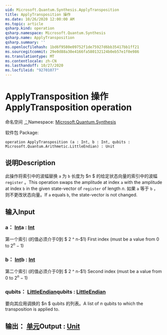 ```yaml
---
uid: Microsoft.Quantum.Synthesis.ApplyTransposition
title: ApplyTransposition 操作
ms.date: 10/26/2020 12:00:00 AM
ms.topic: article
qsharp.kind: operation
qsharp.namespace: Microsoft.Quantum.Synthesis
qsharp.name: ApplyTransposition
qsharp.summary: ''
ms.openlocfilehash: 1bd6f9580e09752f1de75927d6bb35417bb1ff21
ms.sourcegitcommit: 29e0d88a30e4166fa580132124b0eb57e1f0e986
ms.translationtype: MT
ms.contentlocale: zh-CN
ms.lasthandoff: 10/27/2020
ms.locfileid: "92701077"
---
```

# <a name="applytransposition-operation"></a><span data-ttu-id="f909d-102">ApplyTransposition 操作</span><span class="sxs-lookup"><span data-stu-id="f909d-102">ApplyTransposition operation</span></span>

<span data-ttu-id="f909d-103">命名空间 [：](xref:Microsoft.Quantum.Synthesis)</span><span class="sxs-lookup"><span data-stu-id="f909d-103">Namespace: [Microsoft.Quantum.Synthesis](xref:Microsoft.Quantum.Synthesis)</span></span>

<span data-ttu-id="f909d-104">软件包 [](https://nuget.org/packages/)</span><span class="sxs-lookup"><span data-stu-id="f909d-104">Package: [](https://nuget.org/packages/)</span></span>




```qsharp
operation ApplyTransposition (a : Int, b : Int, qubits : Microsoft.Quantum.Arithmetic.LittleEndian) : Unit
```


## <a name="description"></a><span data-ttu-id="f909d-105">说明</span><span class="sxs-lookup"><span data-stu-id="f909d-105">Description</span></span>

<span data-ttu-id="f909d-106">此操作将索引中的波幅替换 `a` 为 `b` 长度为 $n $ 的给定状态向量的索引中的波幅 `register` 。</span><span class="sxs-lookup"><span data-stu-id="f909d-106">This operation swaps the amplitude at index `a` with the amplitude at index `b` in the given state-vector of `register` of length $n$.</span></span>  <span data-ttu-id="f909d-107">如果 `a` 等于 `b` ，则不更改状态向量。</span><span class="sxs-lookup"><span data-stu-id="f909d-107">If `a` equals `b`, the state-vector is not changed.</span></span>

## <a name="input"></a><span data-ttu-id="f909d-108">输入</span><span class="sxs-lookup"><span data-stu-id="f909d-108">Input</span></span>

### <a name="a--int"></a><span data-ttu-id="f909d-109">a： [Int](xref:microsoft.quantum.lang-ref.int)</span><span class="sxs-lookup"><span data-stu-id="f909d-109">a : [Int](xref:microsoft.quantum.lang-ref.int)</span></span>

<span data-ttu-id="f909d-110">第一个索引 (的值必须介于0到 $ 2 ^ n-$1) </span><span class="sxs-lookup"><span data-stu-id="f909d-110">First index (must be a value from 0 to $2^n - 1$)</span></span>


### <a name="b--int"></a><span data-ttu-id="f909d-111">b： [Int](xref:microsoft.quantum.lang-ref.int)</span><span class="sxs-lookup"><span data-stu-id="f909d-111">b : [Int](xref:microsoft.quantum.lang-ref.int)</span></span>

<span data-ttu-id="f909d-112">第二个索引 (的值必须介于0到 $ 2 ^ n-$1) </span><span class="sxs-lookup"><span data-stu-id="f909d-112">Second index (must be a value from 0 to $2^n - 1$)</span></span>


### <a name="qubits--littleendian"></a><span data-ttu-id="f909d-113">qubits： [LittleEndian](xref:Microsoft.Quantum.Arithmetic.LittleEndian)</span><span class="sxs-lookup"><span data-stu-id="f909d-113">qubits : [LittleEndian](xref:Microsoft.Quantum.Arithmetic.LittleEndian)</span></span>

<span data-ttu-id="f909d-114">要向其应用调换的 $n $ qubits 的列表。</span><span class="sxs-lookup"><span data-stu-id="f909d-114">A list of $n$ qubits to which the transposition is applied to.</span></span>



## <a name="output--unit"></a><span data-ttu-id="f909d-115">输出： [单元](xref:microsoft.quantum.lang-ref.unit)</span><span class="sxs-lookup"><span data-stu-id="f909d-115">Output : [Unit](xref:microsoft.quantum.lang-ref.unit)</span></span>

